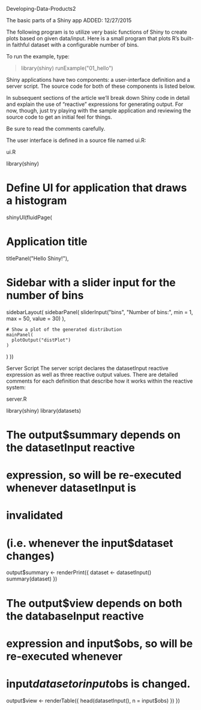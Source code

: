 Developing-Data-Products2

The basic parts of a Shiny app
ADDED: 12/27/2015

The following program is to utilize very basic functions of Shiny to create plots based on given data/input.
Here is a small program that plots R’s built-in faithful dataset with a configurable number of bins. 

To run the example, type:

> library(shiny)
> runExample("01_hello")

Shiny applications have two components: a user-interface definition and a server script. The source code for both of these components is listed below.

In subsequent sections of the article we’ll break down Shiny code in detail and explain the use of “reactive” expressions for generating output. For now, though, just try playing with the sample application and reviewing the source code to get an initial feel for things.

Be sure to read the comments carefully.

The user interface is defined in a source file named ui.R:

ui.R

library(shiny)

# Define UI for application that draws a histogram
shinyUI(fluidPage(

  # Application title
  titlePanel("Hello Shiny!"),

  # Sidebar with a slider input for the number of bins
  sidebarLayout(
    sidebarPanel(
      sliderInput("bins",
                  "Number of bins:",
                  min = 1,
                  max = 50,
                  value = 30)
    ),

    # Show a plot of the generated distribution
    mainPanel(
      plotOutput("distPlot")
    )
  )
))




Server Script
The server script declares the datasetInput reactive expression as well as three reactive output values. There are detailed comments for each definition that describe how it works within the reactive system:

server.R

library(shiny)
library(datasets)

  # The output$summary depends on the datasetInput reactive
  # expression, so will be re-executed whenever datasetInput is
  # invalidated
  # (i.e. whenever the input$dataset changes)
  output$summary <- renderPrint({
    dataset <- datasetInput()
    summary(dataset)
  })
  
  # The output$view depends on both the databaseInput reactive
  # expression and input$obs, so will be re-executed whenever
  # input$dataset or input$obs is changed. 
  output$view <- renderTable({
    head(datasetInput(), n = input$obs)
  })
})